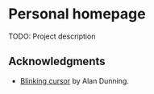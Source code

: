# Personal homepage
TODO: Project description

## Acknowledgments
* [Blinking cursor](https://codepen.io/alandunning/pen/RWRrEW) by Alan Dunning.